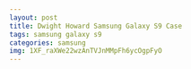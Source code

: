 ```yaml
---
layout: post
title: Dwight Howard Samsung Galaxy S9 Case
tags: samsung galaxy s9
categories: samsung
img: 1XF_raXWe22wzAnTVJnMMpFh6ycOgpFyO
---
```

